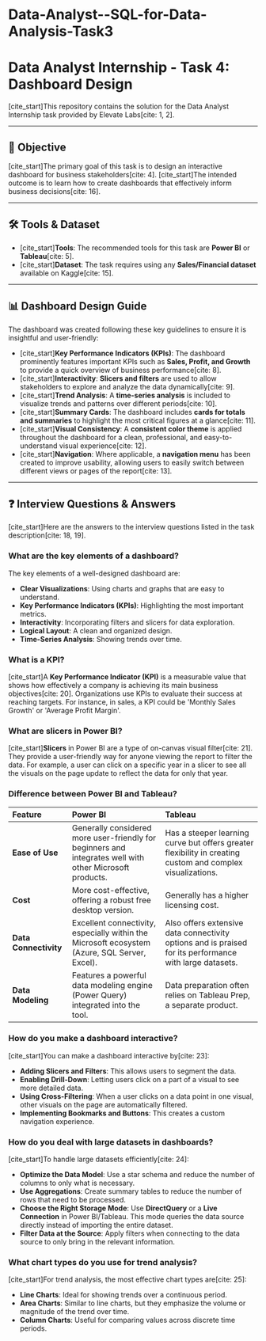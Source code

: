 # Data-Analyst--SQL-for-Data-Analysis-Task3
# Data Analyst Internship - Task 4: Dashboard Design

[cite_start]This repository contains the solution for the Data Analyst Internship task provided by Elevate Labs[cite: 1, 2].

***

## 📝 Objective

[cite_start]The primary goal of this task is to design an interactive dashboard for business stakeholders[cite: 4]. [cite_start]The intended outcome is to learn how to create dashboards that effectively inform business decisions[cite: 16].

***

## 🛠️ Tools & Dataset

* [cite_start]**Tools**: The recommended tools for this task are **Power BI** or **Tableau**[cite: 5].
* [cite_start]**Dataset**: The task requires using any **Sales/Financial dataset** available on Kaggle[cite: 15].

***

## 📊 Dashboard Design Guide

The dashboard was created following these key guidelines to ensure it is insightful and user-friendly:

* [cite_start]**Key Performance Indicators (KPIs)**: The dashboard prominently features important KPIs such as **Sales, Profit, and Growth** to provide a quick overview of business performance[cite: 8].
* [cite_start]**Interactivity**: **Slicers and filters** are used to allow stakeholders to explore and analyze the data dynamically[cite: 9].
* [cite_start]**Trend Analysis**: A **time-series analysis** is included to visualize trends and patterns over different periods[cite: 10].
* [cite_start]**Summary Cards**: The dashboard includes **cards for totals and summaries** to highlight the most critical figures at a glance[cite: 11].
* [cite_start]**Visual Consistency**: A **consistent color theme** is applied throughout the dashboard for a clean, professional, and easy-to-understand visual experience[cite: 12].
* [cite_start]**Navigation**: Where applicable, a **navigation menu** has been created to improve usability, allowing users to easily switch between different views or pages of the report[cite: 13].

***

## ❓ Interview Questions & Answers

[cite_start]Here are the answers to the interview questions listed in the task description[cite: 18, 19].

### What are the key elements of a dashboard?

The key elements of a well-designed dashboard are:
* **Clear Visualizations**: Using charts and graphs that are easy to understand.
* **Key Performance Indicators (KPIs)**: Highlighting the most important metrics.
* **Interactivity**: Incorporating filters and slicers for data exploration.
* **Logical Layout**: A clean and organized design.
* **Time-Series Analysis**: Showing trends over time.

### What is a KPI?

[cite_start]A **Key Performance Indicator (KPI)** is a measurable value that shows how effectively a company is achieving its main business objectives[cite: 20]. Organizations use KPIs to evaluate their success at reaching targets. For instance, in sales, a KPI could be 'Monthly Sales Growth' or 'Average Profit Margin'.

### What are slicers in Power BI?

[cite_start]**Slicers** in Power BI are a type of on-canvas visual filter[cite: 21]. They provide a user-friendly way for anyone viewing the report to filter the data. For example, a user can click on a specific year in a slicer to see all the visuals on the page update to reflect the data for only that year.

### Difference between Power BI and Tableau?

| Feature | Power BI | Tableau |
| :--- | :--- | :--- |
| **Ease of Use** | Generally considered more user-friendly for beginners and integrates well with other Microsoft products. | Has a steeper learning curve but offers greater flexibility in creating custom and complex visualizations. |
| **Cost** | More cost-effective, offering a robust free desktop version. | Generally has a higher licensing cost. |
| **Data Connectivity**| Excellent connectivity, especially within the Microsoft ecosystem (Azure, SQL Server, Excel). | Also offers extensive data connectivity options and is praised for its performance with large datasets. |
| **Data Modeling** | Features a powerful data modeling engine (Power Query) integrated into the tool. | Data preparation often relies on Tableau Prep, a separate product. |

### How do you make a dashboard interactive?

[cite_start]You can make a dashboard interactive by[cite: 23]:
* **Adding Slicers and Filters**: This allows users to segment the data.
* **Enabling Drill-Down**: Letting users click on a part of a visual to see more detailed data.
* **Using Cross-Filtering**: When a user clicks on a data point in one visual, other visuals on the page are automatically filtered.
* **Implementing Bookmarks and Buttons**: This creates a custom navigation experience.

### How do you deal with large datasets in dashboards?

[cite_start]To handle large datasets efficiently[cite: 24]:
* **Optimize the Data Model**: Use a star schema and reduce the number of columns to only what is necessary.
* **Use Aggregations**: Create summary tables to reduce the number of rows that need to be processed.
* **Choose the Right Storage Mode**: Use **DirectQuery** or a **Live Connection** in Power BI/Tableau. This mode queries the data source directly instead of importing the entire dataset.
* **Filter Data at the Source**: Apply filters when connecting to the data source to only bring in the relevant information.

### What chart types do you use for trend analysis?

[cite_start]For trend analysis, the most effective chart types are[cite: 25]:
* **Line Charts**: Ideal for showing trends over a continuous period. 
* **Area Charts**: Similar to line charts, but they emphasize the volume or magnitude of the trend over time.
* **Column Charts**: Useful for comparing values across discrete time periods.
